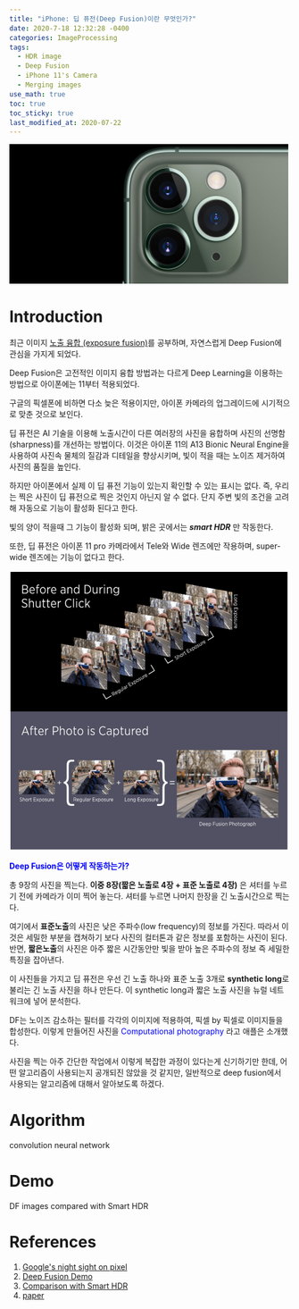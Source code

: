 ```yaml
---
title: "iPhone: 딥 퓨전(Deep Fusion)이란 무엇인가?"
date: 2020-7-18 12:32:28 -0400
categories: ImageProcessing
tags:
  - HDR image 
  - Deep Fusion
  - iPhone 11's Camera 
  - Merging images 
use_math: true
toc: true
toc_sticky: true
last_modified_at: 2020-07-22
---
```



<img src="/assets/images/iphone11camera-induction.jpg" width="500px" >

# Introduction

최근 이미지 [노출 융합 (exposure fusion)](https://gimoonnam.github.io/imageprocessing/exposureFusion_Kor/)를 공부하며, 
자연스럽게 Deep Fusion에 관심을 가지게 되었다.  

Deep Fusion은 고전적인 이미지 융합 방법과는 다르게 Deep Learning을 이용하는 방법으로 아이폰에는 11부터 적용되었다. 

구글의 픽셀폰에 비하면 다소 늦은 적용이지만, 아이폰 카메라의 업그레이드에 시기적으로 맞춘 것으로 보인다. 

딥 퓨전은 AI 기술을 이용해 노출시간이 다른 여러장의 사진을 융합하며 사진의 선명함(sharpness)를 개선하는 방법이다. 이것은 아이폰 11의 A13 Bionic Neural Engine을 사용하여 사진속 물체의 질감과 디테일을 향상시키며, 빛이 적을 때는 노이즈 제거하여 사진의 품질을 높인다. 

하지만 아이폰에서 실제 이 딥 퓨전 기능이 있는지 확인할 수 있는 표시는 없다. 
즉, 우리는 찍은 사진이 딥 퓨전으로 찍은 것인지 아닌지 알 수 없다. 단지 주변 빛의 조건을 고려해 자동으로 기능이 활성화 된다고 한다. 

빛의 양이 적을때 그 기능이 활성화 되며, 밝은 곳에서는 ***smart HDR*** 만 작동한다.

또한, 딥 퓨전은 아이폰 11 pro 카메라에서 Tele와 Wide 렌즈에만 작용하며, super-wide 렌즈에는 기능이 없다고 한다. 


<img src="/assets/images/DeepFusionOniPhone.jpeg" width="500px" >


<span style="color:blue"> **Deep Fusion은 어떻게 작동하는가?** </span>  

총 9장의 사진을 찍는다. **이중 8장(짧은 노출로 4장 + 표준 노출로 4장)** 은 셔터를 누르기 전에 카메라가 이미 찍어 놓는다. 
셔터를 누르면 나머지 한장을 긴 노출시간으로 찍는다.  

여기에서 **표준노출**의 사진은 낮은 주파수(low frequency)의 정보를 가진다. 따라서 이것은 세밀한 부분을 캡쳐하기 보다 사진의 컬터톤과 같은 정보를 포함하는 사진이 된다. 반면, **짧은노출**의 사진은 아주 짧은 시간동안만 빛을 받아 높은 주파수의 정보 즉 세밀한 특징을 잡아낸다. 

이 사진들을 가지고 딥 퓨전은 우선 긴 노출 하나와 표준 노출 3개로 **synthetic long**로 불리는 긴 노출 사진을 하나 만든다. 이 synthetic long과 짧은 노출 사진을 뉴럴 네트워크에 넣어 분석한다.

DF는 노이즈 감소하는 필터를 각각의 이미지에 적용하여, 픽셀 by 픽셀로 이미지들을 합성한다. 이렇게 만들어진 사진을 <span style="color:blue"> Computational photography </span>라고 애플은 소개했다. 

사진을 찍는 아주 간단한 작업에서 이렇게 복잡한 과정이 있다는게 신기하기만 한데, 어떤 알고리즘이 사용되는지 
공개되진 않았을 것 같지만, 일반적으로 deep fusion에서 사용되는 알고리즘에 대해서 알아보도록 하겠다. 

# Algorithm

convolution neural network 

# Demo 

DF images compared with Smart HDR 


# References 

1. [Google's night sight on pixel](https://venturebeat.com/2018/11/14/google-pixel-night-sight/)   
2. [Deep Fusion Demo](https://petapixel.com/2019/10/28/deep-fusion-demo-trying-out-apples-computational-photography-tech/)   
3. [Comparison with Smart HDR](https://www.tomsguide.com/hands-on/iphone-11-deep-fusion-camera-tested-how-much-better-is-it)   
4. [paper]() 





